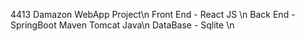4413 Damazon WebApp Project\n
Front End - React JS \n
Back End - SpringBoot Maven Tomcat Java\n
DataBase - Sqlite \n


